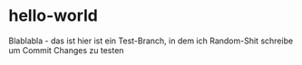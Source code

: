 # hello-world

Blablabla - das ist hier ist ein Test-Branch, in dem ich Random-Shit schreibe um Commit Changes zu testen
